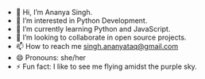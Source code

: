 - 👋 Hi, I’m Ananya Singh.
- 👀 I’m interested in Python Development.
- 🌱 I’m currently learning Python and JavaScript.
- 💞️ I’m looking to collaborate in open source projects.
- 📫 How to reach me singh.ananyataq@gmail.com
- 😄 Pronouns: she/her
- ⚡ Fun fact: I like to see me flying amidst the purple sky.

<!---
the-flamingo11/the-flamingo11 is a ✨ special ✨ repository because its `README.md` (this file) appears on your GitHub profile.
You can click the Preview link to take a look at your changes.
--->
